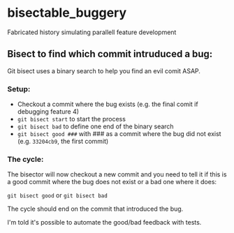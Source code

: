 # bisectable_buggery
Fabricated history simulating parallell feature development

## Bisect to find which commit intruduced a bug:
Git bisect uses a binary search to help you find an evil comit ASAP.

### Setup:
- Checkout a commit where the bug exists (e.g. the final comit if debugging feature 4)
- ```git bisect start``` to start the process
- ```git bisect bad``` to define one end of the binary search
- ```git bisect good ###``` with ### as a commit where the bug did not exist (e.g. ```33204cb9```, the first commit)


### The cycle:
The bisector will now checkout a new commit and you need to tell it if this is a good commit where the bug does not exist or a bad one where it does:

```git bisect good``` or ```git bisect bad```

The cycle should end on the commit that introduced the bug.

I'm told it's possible to automate the good/bad feedback with tests.